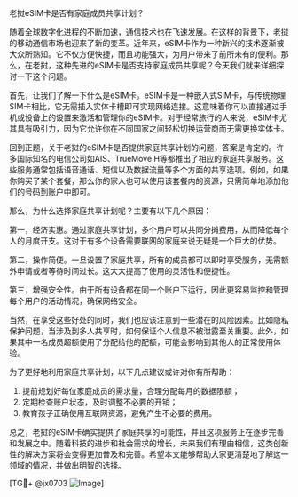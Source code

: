 老挝eSIM卡是否有家庭成员共享计划？

随着全球数字化进程的不断加速，通信技术也在飞速发展。在这样的背景下，老挝的移动通信市场也迎来了新的变革。近年来，eSIM卡作为一种新兴的技术逐渐被大众所熟知。它不仅方便快捷，而且功能强大，为用户带来了前所未有的便利。那么，在老挝，这种先进的eSIM卡是否支持家庭成员共享呢？今天我们就来详细探讨一下这个问题。

首先，让我们了解一下什么是eSIM卡。eSIM卡是一种嵌入式SIM卡，与传统物理SIM卡相比，它无需插入实体卡槽即可实现网络连接。这意味着你可以直接通过手机或设备上的设置来激活和管理你的eSIM卡。对于经常旅行的人来说，eSIM卡尤其具有吸引力，因为它允许你在不同国家之间轻松切换运营商而无需更换实体卡。

回到正题，关于老挝的eSIM卡是否提供家庭共享计划的问题，答案是肯定的。许多国际知名的电信公司如AIS、TrueMove H等都推出了相应的家庭共享服务。这些服务通常包括语音通话、短信以及数据流量等多个方面的共享选项。例如，如果你购买了某个套餐，那么你的家人也可以使用该套餐内的资源，只需简单地添加他们的号码到账户中即可。

那么，为什么选择家庭共享计划呢？主要有以下几个原因：

第一，经济实惠。通过家庭共享计划，多个用户可以共同分摊费用，从而降低每个人的月度开支。这对于有多个设备需要联网的家庭来说无疑是一个巨大的优势。

第二，操作简便。一旦设置了家庭共享，所有的成员都可以即时享受服务，无需额外申请或者等待时间过长。这大大提高了使用的灵活性和便捷性。

第三，增强安全性。由于所有设备都在同一个账户下运行，因此更容易监控和管理每个用户的活动情况，确保网络安全。

当然，在享受这些好处的同时，我们也应该注意到一些潜在的风险因素。比如隐私保护问题，当涉及到多人共享时，如何保证个人信息不被泄露至关重要。此外，如果其中一名成员超额使用了分配给他的配额，可能会影响到其他人的正常使用体验。

为了更好地利用家庭共享计划，以下几点建议或许对你有所帮助：

1. 提前规划好每位家庭成员的需求量，合理分配每月的数据限额；
2. 定期检查账户状态，及时调整不必要的开销；
3. 教育孩子正确使用互联网资源，避免产生不必要的费用。

总之，老挝的eSIM卡确实提供了家庭共享的可能性，并且这项服务正在逐步完善和发展之中。随着科技的进步和社会需求的增长，未来我们有理由相信，这类创新性的解决方案将会变得更加普及和完善。希望本文能够帮助大家更清楚地了解这一领域的情况，并做出明智的选择。

[TG💪+ @jx0703 ![Image](https://github.com/user-attachments/assets/dbca1d08-cadb-493c-b0ec-ad6f7a83f270)]
